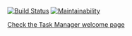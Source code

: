 [![Build Status](https://travis-ci.org/snsin/project-lvl4-s395.svg?branch=master)](https://travis-ci.org/snsin/project-lvl4-s395) [![Maintainability](https://api.codeclimate.com/v1/badges/85e90caf0806b747a040/maintainability)](https://codeclimate.com/github/snsin/project-lvl4-s395/maintainability)

[Check the Task Manager welcome page](https://task-manager-snsin.herokuapp.com/)